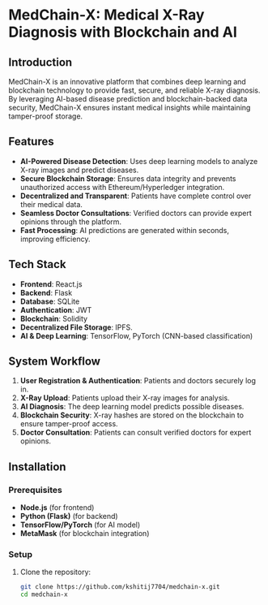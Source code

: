 # MedChain-X: Medical X-Ray Diagnosis with Blockchain and AI

## Introduction
MedChain-X is an innovative platform that combines deep learning and blockchain technology to provide fast, secure, and reliable X-ray diagnosis. By leveraging AI-based disease prediction and blockchain-backed data security, MedChain-X ensures instant medical insights while maintaining tamper-proof storage. 

## Features
- **AI-Powered Disease Detection**: Uses deep learning models to analyze X-ray images and predict diseases.
- **Secure Blockchain Storage**: Ensures data integrity and prevents unauthorized access with Ethereum/Hyperledger integration.
- **Decentralized and Transparent**: Patients have complete control over their medical data.
- **Seamless Doctor Consultations**: Verified doctors can provide expert opinions through the platform.
- **Fast Processing**: AI predictions are generated within seconds, improving efficiency.

## Tech Stack
- **Frontend**: React.js  
- **Backend**: Flask
- **Database**: SQLite
- **Authentication**: JWT
- **Blockchain**: Solidity
- **Decentralized File Storage**: IPFS.  
- **AI & Deep Learning**: TensorFlow, PyTorch (CNN-based classification)  

## System Workflow
1. **User Registration & Authentication**: Patients and doctors securely log in.  
2. **X-Ray Upload**: Patients upload their X-ray images for analysis.  
3. **AI Diagnosis**: The deep learning model predicts possible diseases.  
4. **Blockchain Security**: X-ray hashes are stored on the blockchain to ensure tamper-proof access.
5. **Doctor Consultation**: Patients can consult verified doctors for expert opinions.  

## Installation
### Prerequisites
- **Node.js** (for frontend)
- **Python (Flask)** (for backend)
- **TensorFlow/PyTorch** (for AI model)
- **MetaMask** (for blockchain integration)

### Setup
1. Clone the repository:  
   ```sh
   git clone https://github.com/kshitij7704/medchain-x.git
   cd medchain-x
